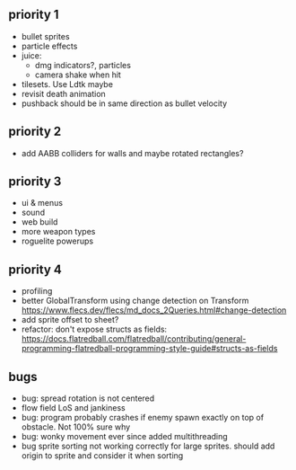 ## priority 1
- bullet sprites
- particle effects
- juice:
  - dmg indicators?, particles
  - camera shake when hit
- tilesets. Use Ldtk maybe
- revisit death animation
- pushback should be in same direction as bullet velocity

## priority 2
- add AABB colliders for walls and maybe rotated rectangles?

## priority 3
- ui & menus
- sound
- web build
- more weapon types
- roguelite powerups

## priority 4
- profiling
- better GlobalTransform using change detection on Transform https://www.flecs.dev/flecs/md_docs_2Queries.html#change-detection
- add sprite offset to sheet?
- refactor: don't expose structs as fields: https://docs.flatredball.com/flatredball/contributing/general-programming-flatredball-programming-style-guide#structs-as-fields

## bugs
- bug: spread rotation is not centered
- flow field LoS and jankiness
- bug: program probably crashes if enemy spawn exactly on top of obstacle. Not 100% sure why
- bug: wonky movement ever since added multithreading
- bug sprite sorting not working correctly for large sprites. should add origin to sprite and consider it when sorting